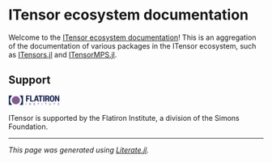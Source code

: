 # ITensor ecosystem documentation

Welcome to the [ITensor ecosystem documentation](https://docs.itensor.org)!
This is an aggregation of the documentation of various packages in the ITensor ecosystem,
such as [ITensors.jl](https://docs.itensor.org/ITensors)
and [ITensorMPS.jl](https://docs.itensor.org/ITensorMPS).

## Support

<picture>
  <source media="(prefers-color-scheme: dark)" width="20%" srcset="docs/src/assets/CCQ-dark.png">
  <img alt="Flatiron Center for Computational Quantum Physics logo." width="20%" src="docs/src/assets/CCQ.png">
</picture>


ITensor is supported by the Flatiron Institute, a division of the Simons Foundation.

---

*This page was generated using [Literate.jl](https://github.com/fredrikekre/Literate.jl).*

